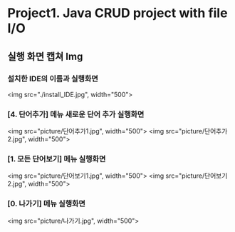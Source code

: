 # Project1. Java CRUD project with file I/O
## 실행 화면 캡쳐 Img
### 설치한 IDE의 이름과 실행화면
<img src="./install_IDE.jpg", width="500">
### [4. 단어추가] 메뉴 새로운 단어 추가 실행화면
<img src="picture/단어추가1.jpg", width="500">
<img src="picture/단어추가2.jpg", width="500">
### [1. 모든 단어보기] 메뉴 실행화면
<img src="picture/단어보기1.jpg", width="500">
<img src="picture/단어보기2.jpg", width="500">
### [0. 나가기] 메뉴 실행화면
<img src="picture/나가기.jpg", width="500">

